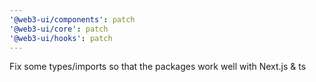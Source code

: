 ```yaml
---
'@web3-ui/components': patch
'@web3-ui/core': patch
'@web3-ui/hooks': patch
---
```


Fix some types/imports so that the packages work well with Next.js & ts
